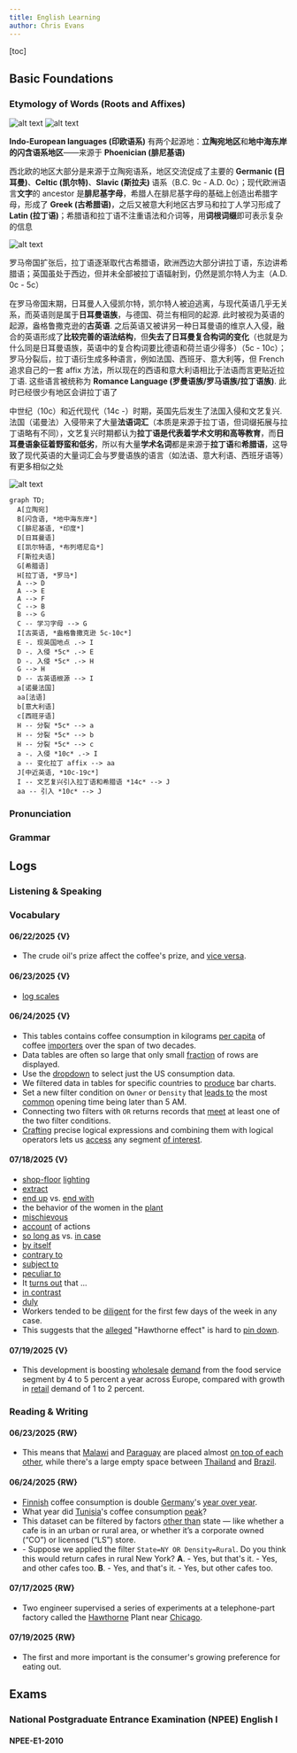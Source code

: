 ```yaml
---
title: English Learning
author: Chris Evans
---
```


[toc]

## Basic Foundations

### Etymology of Words (Roots and Affixes)

![alt text](img/image.png)
![alt text](img/image-1.png)

**Indo-European languages (印欧语系)** 有两个起源地：**立陶宛地区**和**地中海东岸的闪含语系地区**——来源于 **Phoenician (腓尼基语)**

西北欧的地区大部分是来源于立陶宛语系，地区交流促成了主要的 **Germanic (日耳曼)**、**Celtic (凯尔特)**、**Slavic (斯拉夫)** 语系（B.C. 9c - A.D. 0c）；现代欧洲语言**文字**的 ancestor 是**腓尼基字母**，希腊人在腓尼基字母的基础上创造出希腊字母，形成了 **Greek (古希腊语)**，之后又被意大利地区古罗马和拉丁人学习形成了 **Latin (拉丁语)**；希腊语和拉丁语不注重语法和介词等，用**词根词缀**即可表示复杂的信息

![alt text](img/image-2.png)

罗马帝国扩张后，拉丁语逐渐取代古希腊语，欧洲西边大部分讲拉丁语，东边讲希腊语；英国虽处于西边，但并未全部被拉丁语辐射到，仍然是凯尔特人为主（A.D. 0c - 5c）

在罗马帝国末期，日耳曼人入侵凯尔特，凯尔特人被迫逃离，与现代英语几乎无关系，而英语则是属于**日耳曼语族**，与德国、荷兰有相同的起源. 此时被视为英语的起源，盎格鲁撒克逊的**古英语**. 之后英语又被讲另一种日耳曼语的维京人入侵，融合的英语形成了**比较完善的语法结构**，但**失去了日耳曼复合构词的变化**（也就是为什么同是日耳曼语族，英语中的复合构词要比德语和荷兰语少得多）（5c - 10c）；罗马分裂后，拉丁语衍生成多种语言，例如法国、西班牙、意大利等，但 French 追求自己的一套 affix 方法，所以现在的西语和意大利语相比于法语而言更贴近拉丁语. 这些语言被统称为 **Romance Language (罗曼语族/罗马语族/拉丁语族)**. 此时已经很少有地区会讲拉丁语了

中世纪（10c）和近代现代（14c -）时期，英国先后发生了法国入侵和文艺复兴. 法国（诺曼法）入侵带来了大量**法语词汇**（本质是来源于拉丁语，但词缀拓展与拉丁语略有不同），文艺复兴时期都认为**拉丁语是代表着学术文明和高等教育**，而**日耳曼语象征着野蛮和低劣**，所以有大量**学术名词**都是来源于**拉丁语**和**希腊语**，这导致了现代英语的大量词汇会与罗曼语族的语言（如法语、意大利语、西班牙语等）有更多相似之处

![alt text](img/image-3.png)

```mermaid
graph TD;
  A[立陶宛]
  B[闪含语, *地中海东岸*]
  C[腓尼基语, *印度*]
  D[日耳曼语]
  E[凯尔特语, *布列塔尼岛*]
  F[斯拉夫语]
  G[希腊语]
  H[拉丁语, *罗马*]
  A --> D
  A --> E
  A --> F
  C --> B
  B --> G
  C -- 学习字母 --> G
  I[古英语, *盎格鲁撒克逊 5c-10c*]
  E -. 现英国地点 .-> I
  D -. 入侵 *5c* .-> E
  D -. 入侵 *5c* .-> H
  G --> H
  D -- 古英语根源 --> I
  a[诺曼法国]
  aa[法语]
  b[意大利语]
  c[西班牙语]
  H -- 分裂 *5c* --> a
  H -- 分裂 *5c* --> b
  H -- 分裂 *5c* --> c
  a -. 入侵 *10c* .-> I
  a -- 变化拉丁 affix --> aa
  J[中近英语, *10c-19c*]
  I -- 文艺复兴引入拉丁语和希腊语 *14c* --> J
  aa -- 引入 *10c* --> J
```

### Pronunciation

### Grammar

## Logs

### Listening & Speaking

### Vocabulary

#### 06/22/2025 {V}

- The crude oil's prize affect the coffee's prize, and [vice versa](http://127.0.0.1:5500/english/dict/vice_versa.html#entry1.1-1).

#### 06/23/2025 {V}

- [log scales](http://127.0.0.1:5500/english/dict/log_scale.html#entry1.1-2)

#### 06/24/2025 {V}

- This tables contains coffee consumption in kilograms [per capita](http://127.0.0.1:5500/english/dict/per_capita.html#entry1.1-1) of coffee [import](http://127.0.0.1:5500/english/dict/import.html#entry1.1-1a)[ers](http://127.0.0.1:5500/english/dict/er.html#entry5.1-2b) over the span of two decades.
- Data tables are often so large that only small [fraction](http://127.0.0.1:5500/english/dict/fraction.html#entry1.1-1b(2)) of rows are displayed.
- Use the [dropdown](http://127.0.0.1:5500/english/dict/drop-down.html#entry1.1-1) to select just the US consumption data.
- We filtered data in tables for specific countries to [produce](http://127.0.0.1:5500/english/dict/produce.html#entry1.1-1) bar charts.
- Set a new filter condition on `Owner` or `Density` that [leads to](http://127.0.0.1:5500/english/dict/lead_to.html#entry1.1-1) the most [common](http://127.0.0.1:5500/english/dict/common.html#entry1.1-3a) opening time being later than 5 AM.
- Connecting two filters with `OR` returns records that [meet](http://127.0.0.1:5500/english/dict/meet.html#entry1.1-4) at least one of the two filter conditions.
- [Crafting](http://127.0.0.1:5500/english/dict/craft.html#entry2.1-1) precise logical expressions and combining them with logical operators lets us [access](http://127.0.0.1:5500/english/dict/access.html#entry2.1-1a) any segment [of interest](http://127.0.0.1:5500/english/dict/of_interest.html#entry1.1-1).

#### 07/18/2025 {V}

- [shop-floor](http://127.0.0.1:5500/english/dict/shop_floor.html#entry1.1-1) [lighting](http://127.0.0.1:5500/english/dict/lighting.html#entry1.1-1a)
- [extract](http://127.0.0.1:5500/english/dict/extract.html)
- [end up](http://127.0.0.1:5500/english/dict/end_up.html#entry1.1-1) vs. [end with](http://127.0.0.1:5500/english/dict/end_with.html#entry1.1-1)
- the behavior of the women in the [plant](http://127.0.0.1:5500/english/dict/plant.html#entry2.1-2b)
- [mischievous](http://127.0.0.1:5500/english/dict/mischievous.html)
- [account](http://127.0.0.1:5500/english/dict/account.html#entry1.1-2) of actions
- [so long as](http://127.0.0.1:5500/english/dict/so_long_as.html#entry1.1) vs. [in case](http://127.0.0.1:5500/english/dict/in_case.html#entry1.1)
- [by itself](http://127.0.0.1:5500/english/dict/by_itself.html#entry1.1-1)
- [contrary to](http://127.0.0.1:5500/english/dict/contrary_to.html)
- [subject to](http://127.0.0.1:5500/english/dict/subject_to.html)
- [peculiar to](http://127.0.0.1:5500/english/dict/peculiar_to.html)
- It [turns out](http://127.0.0.1:5500/english/dict/turnout.html#entry2.1-2a) that ...
- [in contrast](http://127.0.0.1:5500/english/dict/in_contrast.html)
- [duly](http://127.0.0.1:5500/english/dict/duly.html)
- Workers tended to be [diligent](http://127.0.0.1:5500/english/dict/diligent.html#entry1.1-1) for the first few days of the week in any case.
- This suggests that the [alleged](http://127.0.0.1:5500/english/dict/alleged.html#entry1.1-2) "Hawthorne effect" is hard to [pin down](http://127.0.0.1:5500/english/dict/pin_down.html#entry1.1-2).

#### 07/19/2025 {V}

- This development is boosting [wholesale](http://127.0.0.1:5500/english/dict/wholesale.html#entry2.1-2) [demand](http://127.0.0.1:5500/english/dict/demand.html#entry1.1-3b) from the food service segment by 4 to 5 percent a year across Europe, compared with growth in [retail](http://127.0.0.1:5500/english/dict/retail.html#entry3.1-1) demand of 1 to 2 percent.

### Reading & Writing

#### 06/23/2025 {RW}

- This means that [Malawi](http://127.0.0.1:5500/english/geo/Malawi.html#entry1.1-1) and [Paraguay](http://127.0.0.1:5500/english/geo/Paraguay.html#entry1.1-1) are placed almost [on top of each other](http://127.0.0.1:5500/english/dict/top.html#on_top_of_each_other.1-1), while there's a large empty space between [Thailand](http://127.0.0.1:5500/english/geo/Thailand.html#entry1.1-1) and [Brazil](http://127.0.0.1:5500/english/geo/Brazil.html#entry1.1-1).

#### 06/24/2025 {RW}

- [Finnish](http://127.0.0.1:5500/english/dict/Finnish.html#entry1.1-1) coffee consumption is double [Germany](http://127.0.0.1:5500/english/geo/Germany.html#entry1.1-1)'s [year over year](http://127.0.0.1:5500/english/dict/year-over-year.html#entry1.1-1).
- What year did [Tunisia](http://127.0.0.1:5500/english/geo/Tunisia.html#entry1.1-1)'s coffee consumption [peak](http://127.0.0.1:5500/english/dict/peak.html#entry2.1-1)?
- This dataset can be filtered by factors [other than](http://127.0.0.1:5500/english/dict/other_than.html#entry1.1-1) state — like whether a cafe is in an urban or rural area, or whether it’s a corporate owned (“CO”) or licensed (“LS”) store.
- \- Suppose we applied the filter `State=NY OR Density=Rural`. Do you think this would return cafes in rural New York?
  **A**. \- Yes, but that's it. \- Yes, and other cafes too.
  **B**. \- Yes, and that's it. \- Yes, but other cafes too.

#### 07/17/2025 {RW}

- Two engineer supervised a series of experiments at a telephone-part factory called the [Hawthorne](http://127.0.0.1:5500/english/geo/Hawthorne.html#entry1.1-1) Plant near [Chicago](http://127.0.0.1:5500/english/geo/Chicago.html#entry1.1-1).

#### 07/19/2025 {RW}

- The first and more important is the consumer's growing preference for eating out.

## Exams

### National Postgraduate Entrance Examination (NPEE) English I

#### NPEE-E1-2010
